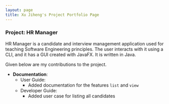 ```yaml
---
layout: page
title: Xu Jiheng's Project Portfolio Page
---
```


### Project: HR Manager

HR Manager is a candidate and interview management application used for teaching Software Engineering principles. The user interacts with it using a CLI, and it has a GUI created with JavaFX. It is written in Java.

Given below are my contributions to the project.

* **Documentation**:
    * User Guide:
        * Added documentation for the features `list` and `view`
    * Developer Guide:
        * Added user case for listing all candidates
